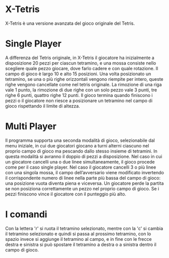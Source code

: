 # X-Tetris
X-Tetris è una versione avanzata del gioco originale del Tetris.
# Single Player
A differenza del Tetris originale, in X-Tetris il giocatore ha inizialmente a disposizione 20 pezzi per ciascun tetramino, e una mossa consiste nello scegliere quale pezzo giocare, dove farlo cadere e con quale rotazione. Il campo di gioco è largo 10 e alto 15 posizioni. Una volta posizionato un tetramino, se una o più righe orizzontali vengono riempite per intero, queste righe vengono cancellate come nel tetris originale. La rimozione di una riga vale 1 punto, la rimozione di due righe con un solo pezzo vale 3 punti, tre righe 6 punti, quattro righe 12 punti. Il gioco termina quando finiscono i pezzi o il giocatore non riesce a posizionare un tetramino nel campo di gioco rispettando il limite di altezza.
# Multi Player
Il programma supporta una seconda modalità di gioco, selezionabile dal menu iniziale, in cui due giocatori giocano a turni alterni ciascuno nel proprio campo di gioco ma pescando dallo stesso insieme di tetramini. In questa modalità si avranno il doppio di pezzi a disposizione. Nel caso in cui un giocatore cancelli una o due linee simultaneamente, il gioco procede come per il caso single player. Nel caso il giocatore cancelli 3 o più linee con una singola mossa, il campo dell’avversario viene modificato invertendo il corrispondente numero di linee nella parte più bassa del campo di gioco: una posizione vuota diventa piena e viceversa. Un giocatore perde la partita se non posiziona correttamente un pezzo nel proprio campo di gioco. Se i pezzi finiscono vince il giocatore con il punteggio più alto.
# I comandi
Con la lettera 'r' si ruota il tetramino selezionato, mentre con la 'c' si cambia il tetramino selezionato e quindi si passa al prossimo tetramino, con lo spazio invece si aggiunge il tetramino al campo, e in fine con le frecce destra e sinistra si può spostare il tetramino a destra o a sinistra dentro il campo di gioco.
